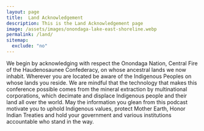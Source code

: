 ```yaml
---
layout: page
title:  Land Acknowledgement
description: This is the Land Acknowledgement page
image: /assets/images/onondaga-lake-east-shoreline.webp
permalink: /land/
sitemap:
  exclude: "no"
---
```


We begin by acknowledging with respect the Onondaga Nation, Central Fire of the Haudenosaunee Confederacy, on whose ancestral lands we now inhabit. Wherever you are located be aware of the Indigenous Peoples on whose lands you reside. We are mindful that the technology that makes this conference possible comes from the mineral extraction by multinational corporations, which decimate and displace Indigenous people and their land all over the world. May the information you glean from this podcast motivate you to uphold Indigenous values, protect Mother Earth, Honor Indian Treaties and hold your government and various institutions accountable who stand in the way.

